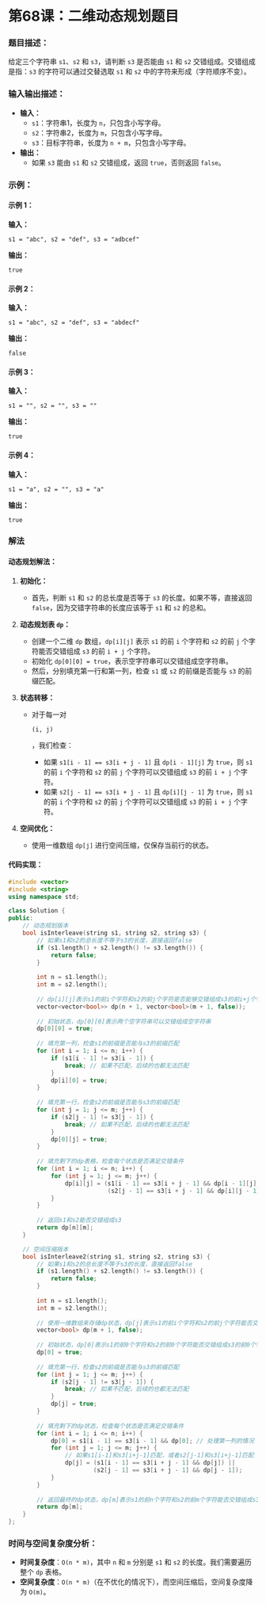# 第68课：二维动态规划题目

### 题目描述：

给定三个字符串 `s1`、`s2` 和 `s3`，请判断 `s3` 是否能由 `s1` 和 `s2` 交错组成。交错组成是指：`s3` 的字符可以通过交替选取 `s1` 和 `s2` 中的字符来形成（字符顺序不变）。

### 输入输出描述：

- **输入：**
  - `s1`：字符串1，长度为 `n`，只包含小写字母。
  - `s2`：字符串2，长度为 `m`，只包含小写字母。
  - `s3`：目标字符串，长度为 `n + m`，只包含小写字母。
- **输出：**
  - 如果 `s3` 能由 `s1` 和 `s2` 交错组成，返回 `true`，否则返回 `false`。

### 示例：

#### 示例 1：

**输入：**

```plaintext
s1 = "abc", s2 = "def", s3 = "adbcef"
```

**输出：**

```plaintext
true
```

#### 示例 2：

**输入：**

```plaintext
s1 = "abc", s2 = "def", s3 = "abdecf"
```

**输出：**

```plaintext
false
```

#### 示例 3：

**输入：**

```plaintext
s1 = "", s2 = "", s3 = ""
```

**输出：**

```plaintext
true
```

#### 示例 4：

**输入：**

```plaintext
s1 = "a", s2 = "", s3 = "a"
```

**输出：**

```plaintext
true
```

### 解法

#### 动态规划解法：

1. **初始化：**

   - 首先，判断 `s1` 和 `s2` 的总长度是否等于 `s3` 的长度。如果不等，直接返回 `false`，因为交错字符串的长度应该等于 `s1` 和 `s2` 的总和。

2. **动态规划表 `dp`：**

   - 创建一个二维 `dp` 数组，`dp[i][j]` 表示 `s1` 的前 `i` 个字符和 `s2` 的前 `j` 个字符能否交错组成 `s3` 的前 `i + j` 个字符。
   - 初始化 `dp[0][0] = true`，表示空字符串可以交错组成空字符串。
   - 然后，分别填充第一行和第一列，检查 `s1` 或 `s2` 的前缀是否能与 `s3` 的前缀匹配。

3. **状态转移：**

   - 对于每一对 

     ```
     (i, j)
     ```

     ，我们检查：

     - 如果 `s1[i - 1] == s3[i + j - 1]` 且 `dp[i - 1][j]` 为 `true`，则 `s1` 的前 `i` 个字符和 `s2` 的前 `j` 个字符可以交错组成 `s3` 的前 `i + j` 个字符。
     - 如果 `s2[j - 1] == s3[i + j - 1]` 且 `dp[i][j - 1]` 为 `true`，则 `s1` 的前 `i` 个字符和 `s2` 的前 `j` 个字符可以交错组成 `s3` 的前 `i + j` 个字符。

4. **空间优化：**

   - 使用一维数组 `dp[j]` 进行空间压缩，仅保存当前行的状态。

#### 代码实现：

```cpp
#include <vector>
#include <string>
using namespace std;

class Solution {
public:
    // 动态规划版本
    bool isInterleave(string s1, string s2, string s3) {
        // 如果s1和s2的总长度不等于s3的长度，直接返回false
        if (s1.length() + s2.length() != s3.length()) {
            return false;
        }
        
        int n = s1.length();
        int m = s2.length();
        
        // dp[i][j]表示s1的前i个字符和s2的前j个字符是否能够交错组成s3的前i+j个字符
        vector<vector<bool>> dp(n + 1, vector<bool>(m + 1, false));
        
        // 初始状态，dp[0][0]表示两个空字符串可以交错组成空字符串
        dp[0][0] = true;
        
        // 填充第一列，检查s1的前缀是否能与s3的前缀匹配
        for (int i = 1; i <= n; i++) {
            if (s1[i - 1] != s3[i - 1]) {
                break; // 如果不匹配，后续的也都无法匹配
            }
            dp[i][0] = true;
        }
        
        // 填充第一行，检查s2的前缀是否能与s3的前缀匹配
        for (int j = 1; j <= m; j++) {
            if (s2[j - 1] != s3[j - 1]) {
                break; // 如果不匹配，后续的也都无法匹配
            }
            dp[0][j] = true;
        }
        
        // 填充剩下的dp表格，检查每个状态是否满足交错条件
        for (int i = 1; i <= n; i++) {
            for (int j = 1; j <= m; j++) {
                dp[i][j] = (s1[i - 1] == s3[i + j - 1] && dp[i - 1][j]) || 
                            (s2[j - 1] == s3[i + j - 1] && dp[i][j - 1]);
            }
        }
        
        // 返回s1和s2能否交错组成s3
        return dp[n][m];
    }

    // 空间压缩版本
    bool isInterleave2(string s1, string s2, string s3) {
        // 如果s1和s2的总长度不等于s3的长度，直接返回false
        if (s1.length() + s2.length() != s3.length()) {
            return false;
        }
        
        int n = s1.length();
        int m = s2.length();
        
        // 使用一维数组来存储dp状态，dp[j]表示s1的前i个字符和s2的前j个字符能否交错组成s3的前i+j个字符
        vector<bool> dp(m + 1, false);
        
        // 初始状态，dp[0]表示s1的前0个字符和s2的前0个字符能否交错组成s3的前0个字符
        dp[0] = true;
        
        // 填充第一行，检查s2的前缀是否能与s3的前缀匹配
        for (int j = 1; j <= m; j++) {
            if (s2[j - 1] != s3[j - 1]) {
                break; // 如果不匹配，后续的也都无法匹配
            }
            dp[j] = true;
        }
        
        // 填充剩下的dp状态，检查每个状态是否满足交错条件
        for (int i = 1; i <= n; i++) {
            dp[0] = s1[i - 1] == s3[i - 1] && dp[0]; // 处理第一列的情况
            for (int j = 1; j <= m; j++) {
                // 如果s1[i-1]和s3[i+j-1]匹配，或者s2[j-1]和s3[i+j-1]匹配
                dp[j] = (s1[i - 1] == s3[i + j - 1] && dp[j]) || 
                        (s2[j - 1] == s3[i + j - 1] && dp[j - 1]);
            }
        }
        
        // 返回最终的dp状态，dp[m]表示s1的前n个字符和s2的前m个字符能否交错组成s3
        return dp[m];
    }
};
```

### 时间与空间复杂度分析：

- **时间复杂度**：`O(n * m)`，其中 `n` 和 `m` 分别是 `s1` 和 `s2` 的长度。我们需要遍历整个 `dp` 表格。
- **空间复杂度**：`O(n * m)`（在不优化的情况下），而空间压缩后，空间复杂度降为 `O(m)`。